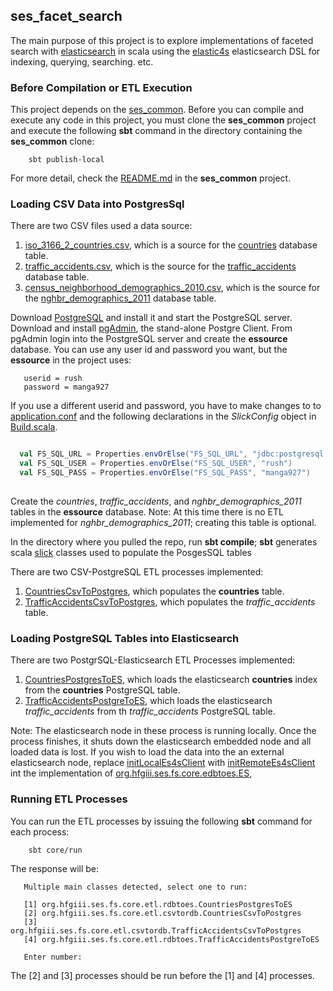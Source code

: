 ## ses_facet_search

The main purpose of this project is to explore implementations of faceted search with [elasticsearch](elasticsearch.org) in scala using the [elastic4s](https://github.com/sksamuel/elastic4s) elasticsearch DSL for indexing, querying, searching. etc.

### Before Compilation or ETL Execution

This project depends on the [ses_common](https://github.com/hfgiii/ses_common). Before you can compile and execute any code in this project, you must clone the __ses_common__ project and execute the following __sbt__ command in the directory containing the __ses_common__ clone:

 ```
     sbt publish-local
 ```
For more detail, check the [README.md](https://github.com/hfgiii/ses_common/blob/master/README.md) in the __ses_common__ project.

### Loading CSV Data into PostgresSql

There are two CSV files used a data source:

 1. [iso_3166_2_countries.csv](https://github.com/hfgiii/ses_facet_search/blob/master/core/src/main/resources/iso_3166_2_countries.csv), which is a source for the [countries](https://github.com/hfgiii/ses_facet_search/blob/master/core/src/main/resources/countries.sql) database table.
 2. [traffic_accidents.csv](https://github.com/hfgiii/ses_facet_search/tree/master/core/src/main/resources), which is the source for the [traffic_accidents](https://github.com/hfgiii/ses_facet_search/blob/master/core/src/main/resources/traffic_acidents.sql) database table.
 3. [census_neighborhood_demographics_2010.csv](https://github.com/hfgiii/ses_facet_search/blob/master/core/src/main/resources/census_neighborhood_demographics_2010.csv), which is the source for the [nghbr_demographics_2011](https://github.com/hfgiii/ses_facet_search/blob/master/core/src/main/resources/n_demo.sql) database table. 
 
Download [PostgreSQL](http://www.postgresql.org/download/) and install it and start the PostgreSQL server. Download and install [pgAdmin](http://www.pgadmin.org/), the stand-alone Postgre Client. From pgAdmin login into the PostgreSQL server and create the __essource__ database. You can use any user id and password you want, but the __essource__ in the project uses:

```
   userid = rush
   password = manga927
```

If you use a different userid and password, you have to make changes to to [application.conf](https://github.com/hfgiii/ses_facet_search/blob/master/core/src/main/resources/application.conf) and the following declarations in the _SlickConfig_ object in [Build.scala](https://github.com/hfgiii/ses_facet_search/blob/master/project/Build.scala).

``` scala

  val FS_SQL_URL = Properties.envOrElse("FS_SQL_URL", "jdbc:postgresql://localhost:5432/essource")
  val FS_SQL_USER = Properties.envOrElse("FS_SQL_USER", "rush")
  val FS_SQL_PASS = Properties.envOrElse("FS_SQL_PASS", "manga927")
  
```

Create the _countries_, _traffic_accidents_, and _nghbr_demographics_2011_ tables in the __essource__ database. Note: At this time there is no ETL implemented for _nghbr_demographics_2011_; creating this table is optional. 

In the directory where you pulled the repo, run __sbt compile__; __sbt__ generates scala [slick](https://github.com/slick/slick) classes used to populate the PosgesSQL tables

There are two CSV-PostgreSQL ETL processes implemented:

  1. [CountriesCsvToPostgres](https://github.com/hfgiii/ses_facet_search/blob/master/core/src/main/scala/org/hfgiii/ses/fs/core/etl/csvtordb/CountriesCsvToPostgres.scala), which populates the __countries__ table.
  2. [TrafficAccidentsCsvToPostgres](https://github.com/hfgiii/ses_facet_search/blob/master/core/src/main/scala/org/hfgiii/ses/fs/core/etl/csvtordb/TrafficAccidentsCsvToPostgres.scala), which populates the _traffic_accidents_ table.
  

### Loading PostgreSQL Tables into Elasticsearch

There are two PostgrSQL-Elasticsearch ETL Processes implemented:

1. [CountriesPostgresToES](https://github.com/hfgiii/ses_facet_search/blob/master/core/src/main/scala/org/hfgiii/ses/fs/core/etl/rdbtoes/CountriesPostgresToES.scala), which loads the elasticsearch __countries__ index from the __countries__ PostgreSQL table.
2. [TrafficAccidentsPostgreToES](https://github.com/hfgiii/ses_facet_search/blob/master/core/src/main/scala/org/hfgiii/ses/fs/core/etl/rdbtoes/TrafficAccidentsPostgreToES.scala), which loads the elasticsearch _traffic_accidents_ from th _traffic_accidents_ PostgreSQL table.

Note: The elasticsearch node in these process is running locally. Once the process finishes, it shuts down the  elasticsearch embedded node and all loaded data is lost. If you wish to load the data into the an external elasticsearch node, replace [initLocalEs4sClient](https://github.com/hfgiii/ses_common/blob/master/core/src/main/scala/org/hfgiii/ses/common/admin/EsAdmin.scala) with [initRemoteEs4sClient](https://github.com/hfgiii/ses_common/blob/master/core/src/main/scala/org/hfgiii/ses/common/admin/EsAdmin.scala) int the implementation of [org.hfgiii.ses.fs.core.edbtoes.ES](https://github.com/hfgiii/ses_facet_search/blob/master/core/src/main/scala/org/hfgiii/ses/fs/core/etl/rdbtoes/ES.scala),


### Running ETL Processes

You can run the ETL processes by issuing the following __sbt__ command for each process:


 ```
     sbt core/run
 ```
 
 The response will be:
 
 ```
    Multiple main classes detected, select one to run:

    [1] org.hfgiii.ses.fs.core.etl.rdbtoes.CountriesPostgresToES
    [2] org.hfgiii.ses.fs.core.etl.csvtordb.CountriesCsvToPostgres
    [3] org.hfgiii.ses.fs.core.etl.csvtordb.TrafficAccidentsCsvToPostgres
    [4] org.hfgiii.ses.fs.core.etl.rdbtoes.TrafficAccidentsPostgreToES

    Enter number: 

 ```
 
 The [2] and [3] processes should be run before the [1] and [4] processes. 

  

 

